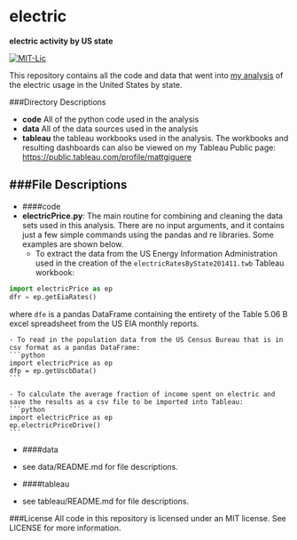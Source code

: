 # electric

**electric activity by US state**

[![MIT-Lic](http://img.shields.io/badge/license-MIT-blue.svg?style=flat)](https://github.com/mattgiguere/electric/blob/master/LICENSE)
<!--[![Build Status](https://travis-ci.org/mattgiguere/electric.svg?branch=master)](https://travis-ci.org/mattgiguere/electric)
-->

This repository contains all the code and data that went into [my analysis][ElectricBlog] of the electric usage in the United States by state.

###Directory Descriptions

- **code** All of the python code used in the analysis
- **data** All of the data sources used in the analysis
- **tableau** the tableau workbooks used in the analysis. The workbooks and resulting dashboards can also be viewed on my Tableau Public page: https://public.tableau.com/profile/mattgiguere

###File Descriptions
---------------------------------------

 - ####code
  - **electricPrice.py**: The main routine for combining and cleaning the data sets used in this analysis. There are no input arguments, and it contains just a few simple commands using the pandas and re libraries. Some examples are shown below.
    - To extract the data from the US Energy Information Administration used in the creation of the `electricRatesByState201411.twb` Tableau workbook:
   ```python
   import electricPrice as ep
   dfr = ep.getEiaRates()
   ```
   where `dfe` is a pandas DataFrame containing the entirety of the Table 5.06 B excel spreadsheet from the US EIA monthly reports.

    - To read in the population data from the US Census Bureau that is in csv format as a pandas DataFrame:
    ```python
    import electricPrice as ep
    dfp = ep.getUscbData()
    ```

    - To calculate the average fraction of income spent on electric and save the results as a csv file to be imported into Tableau:
    ```python
    import electricPrice as ep
    ep.electricPriceDrive()
    ```

 - ####data
  - see data/README.md for file descriptions.


 - ####tableau
  - see tableau/README.md for file descriptions.

###License
All code in this repository is licensed under an MIT license. See LICENSE for more information.


[ElectricBlog]: http://mattgiguere.github.io/2015/03/15/electric-rates-by-state.html
